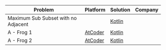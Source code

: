 | Problem                             | Platform                                             | Solution                                 | Company |
| ----------------------------------- | ---------------------------------------------------- | ---------------------------------------- | ------- |
| Maximum Sub Subset with no Adjacent |                                                      | [Kotlin](../coding-patterns/dp/prob1.kt) |         |
| A - Frog 1                          | [AtCoder](https://atcoder.jp/contests/dp/tasks/dp_a) | [Kotlin](../atcoder/a-frog1.kt)          |         |
| A - Frog 2                          | [AtCoder](https://atcoder.jp/contests/dp/tasks/dp_b) | [Kotlin](../atcoder/a-frog2.kt)          |         |